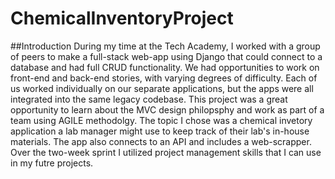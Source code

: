 # ChemicalInventoryProject

##Introduction
During my time at the Tech Academy, I worked with a group of peers to make a full-stack web-app using Django that could connect to a database and had full CRUD functionality. We had opportunities to work on front-end and back-end stories, with varying degrees of difficulty. Each of us worked individually on our separate applications, but the apps were all integrated into the same legacy codebase. This project was a great opportunity to learn about the MVC design philopsphy and work as part of a team using AGILE methodolgy. The topic I chose was a chemical invetory application a lab manager might use to keep track of their lab's in-house materials. The app also connects to an API and includes a web-scrapper. Over the two-week sprint I utilized project management skills that I can use in my futre projects. 
